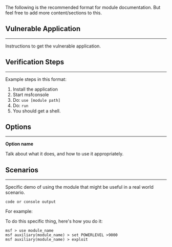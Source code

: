 The following is the recommended format for module documentation.
But feel free to add more content/sections to this.


## Vulnerable Application

---

  Instructions to get the vulnerable application.

## Verification Steps

---

  Example steps in this format:

  1. Install the application
  2. Start msfconsole
  3. Do: ```use [module path]```
  4. Do: ```run```
  5. You should get a shell.

## Options

---

  **Option name**

  Talk about what it does, and how to use it appropriately.

## Scenarios

---

  Specific demo of using the module that might be useful in a real world scenario.

  ```
  code or console output
  ```

  For example:

  To do this specific thing, here's how you do it:

  ```
  msf > use module_name
  msf auxiliary(module_name) > set POWERLEVEL >9000
  msf auxiliary(module_name) > exploit
  ```